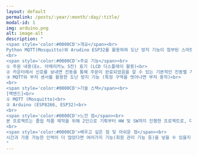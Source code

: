 ```yaml
---
layout: default
permalink: /posts/:year/:month/:day/:title/
modal-id: 1
img: arduino.png
alt: image-alt
description: "
<span style='color:#0000CD'>개요</span><br>
Python MQTT(Mosquitto)와 Arudino ESP32를 활용하여 도난 방지 기능이 첨부된 스마트 진동벨을 기존 시장 대비 저렴하게 제작<br>
<br>
<span style='color:#0000CD'>주요 기능</span><br>
① 주문 내용(Ex. 아메리카노 5잔) 표기 (LCD 디스플레이 활용)<br>
② 카운터에서 신호를 보내면 진동을 통해 주문이 완료되었음을 알 수 있는 기본적인 진동벨 기능<br>
③ MQTT와 부저 센서를 활용한 도난 방지 기능 (특정 구역을 벗어나면 부저 동작)<br>
<br>
<span style='color:#0000CD'>기술 스택</span><br>
[백엔드]<br>
① MQTT (Mosquitto)<br>
② Arduino (ESP8266, ESP32)<br>
<br>
<span style='color:#0000CD'>느낀 점</span><br>
본 프로젝트는 졸업 작품 제작을 위해 2인으로 기획부터 HW 및 SW까지 진행한 프로젝트로, 다른 팀 대비 부족한 인원으로 다소 어려움이 많았지만 끈기와 노력으로 성공적으로 완료할 수 있었습니다. 프로젝트를 진행하면서 제품이 시장에서 경쟁력을 가지기 위해서는 완성도 뿐만이 아닌 다른 여러 특장점(가격, 디자인 등)이 필요하다는 것을 깨달을 수 있었습니다.<br>
<br>
<span style='color:#0000CD'>배우고 싶은 점 및 아쉬운 점</span><br>
시간과 가용 가능한 인력이 더 많았다면 여러가지 기능(회원 관리 기능 등)을 넣을 수 있을지 않았을까 라는 아쉬움이 많이 들었던 프로젝트였습니다. 또한 결과물은 성공적으로 동작하였으나, 디자인 측면에서는 프로젝트 인원 둘 다 뛰어나지가 않아 제품 디자인 쪽에서도 많은 아쉬움이 남았습니다.
"
---
```

